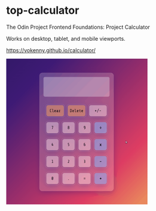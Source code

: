 # top-calculator

The Odin Project Frontend Foundations: Project Calculator

Works on desktop, tablet, and mobile viewports.

https://vokenny.github.io/calculator/

<img src="./calculator-demo.gif" alt="calculator demo" width="75%" height="auto">

